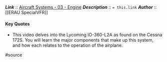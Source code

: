 ***Link***      :: [Aircraft Systems - 03 - Engine](https://youtube.com/watch?v=gIdXLMVP6VU)
***Description***      :: `= this.link`
***Author*** :: [[ERAU SpecialVFR]]

#### Key Quotes
* This video delves into the Lycoming IO-360-L2A as found on the Cessna 172S. You will learn the major components that make up this system, and how each relates to the operation of the airplane.

#source